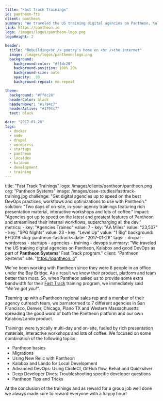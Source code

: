 ```yaml
---
title: "Fast Track Trainings"
id: pantheon-fts
client: pantheon
summary: "We traveled the US training digital agencies on Pantheon, Kalabox and good DevOps as part of Pantheon's Fast Track program."
link: https://pantheon.io
logo: /images/logos/pantheon-logo.png
logoHeight: 2

header:
  title: "Rebuilding<br /> poetry's home on <br />the internet"
  image: /images/logos/pantheon-logo.png
  background:
    background-color: "#ffdc28"
    background-position: 100% 20%
    background-size: auto
    opacity: .99
    background-repeat: no-repeat

theme:
  background: "#ffdc28"
  headerColor: black
  headerHover: "#1794c7"
  headerActive: "#1794c7"
  text: black

date: "2017-01-28"
tags:
  - docker
  - node
  - drupal
  - wordpress
  - startups
  - pantheon
  - localdev
  - kalabox
  - development
  - training
---
```


title: "Fast Track Trainings"
logo: /images/clients/pantheon/pantheon.png
org: "Pantheon Systems"
image: /images/case-studies/fasttrack-training.jpg
challenge: "Get digital agencies up to speed on the best DevOps practices, workflows and optimizations to use with Pantheon."
solution: "Two days of on-site, in-your-agency trainings featuring rich presentation material, interactive workshops and lots of coffee."
impact: "Agencies got up to speed on the latest and greatest features of Pantheon and streamlined their internal workflows, supercharging all the dev."
metrics:
    - key: "Agencies Trained"
      value: 7
    - key: "AA Miles"
      value: "23,507"
    - key: "SPG Nights"
      value: 23
    - key: "Level Up"
      value: "1 Big"
background: EFD01B
slug: pantheon-fasttracks
date: "2017-01-28"
tags:
    - drupal
    - wordpress
    - startups
    - agencies
    - training
    - devops
summary: "We traveled the US training digital agencies on Pantheon, Kalabox and good DevOps as part of <strong>Pantheon Systems'</strong> Fast Track program."
client: "Pantheon Systems"
site: "https://pantheon.io"

We've been working with Pantheon since they were 8 people in an office under the Bay Bridge. As a result we know their product, platform and team better than most. So, when Pantheon asked us to provide some extra bandwidth for their [Fast Track](https://pantheon.io/agencies/fast-track) training program, we immediately said *"We've got you!"*.

Teaming up with a Pantheon regional sales rep and a member of their agency outreach team, we barnstormed to 7 different agencies in San Francisco, Denver, Chicago, Plano TX and Western Massachusetts spreading the good word of both the Pantheon platform and our own Kalabox/Lando product.

Trainings were typically multi-day and on-site, fueled by rich presentation materials, interactive workshops and lots of coffee. We focused on some combination of the following topics:

* Pantheon basics
* Migrations
* Using New Relic with Pantheon
* Kalabox and Lando for Local Development
* Advanced DevOps: Using CircleCI, GitHub flow, Behat and Quicksilver
* Deep Developer Dives: Troubleshooting specific developer questions
* Pantheon Tips and Tricks

At the conclusion of the trainings and as reward for a group job well done we always made sure to reward everyone with a happy hour!
